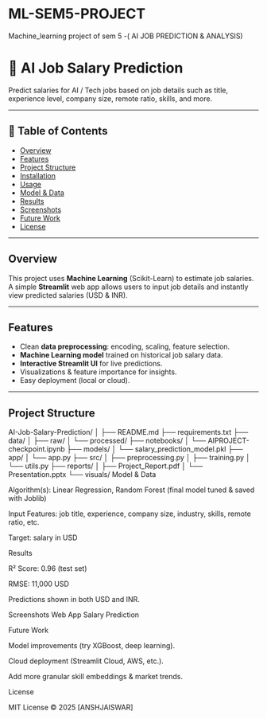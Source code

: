 # ML-SEM5-PROJECT
Machine_learning project  of sem 5 -( AI JOB PREDICTION  &amp; ANALYSIS)
# 🧠 AI Job Salary Prediction

Predict salaries for AI / Tech jobs based on job details such as title, experience level, company size, remote ratio, skills, and more.

---

## 📑 Table of Contents
- [Overview](#overview)
- [Features](#features)
- [Project Structure](#project-structure)
- [Installation](#installation)
- [Usage](#usage)
- [Model & Data](#model--data)
- [Results](#results)
- [Screenshots](#screenshots)
- [Future Work](#future-work)
- [License](#license)

---

## Overview
This project uses **Machine Learning** (Scikit-Learn) to estimate job salaries.  
A simple **Streamlit** web app allows users to input job details and instantly view predicted salaries (USD & INR).

---

## Features
- Clean **data preprocessing**: encoding, scaling, feature selection.
- **Machine Learning model** trained on historical job salary data.
- **Interactive Streamlit UI** for live predictions.
- Visualizations & feature importance for insights.
- Easy deployment (local or cloud).

---

## Project Structure
AI-Job-Salary-Prediction/
│
├── README.md
├── requirements.txt
├── data/
│ ├── raw/
│ └── processed/
├── notebooks/
│ └── AIPROJECT-checkpoint.ipynb
├── models/
│ └── salary_prediction_model.pkl
├── app/
│ └── app.py
├── src/
│ ├── preprocessing.py
│ ├── training.py
│ └── utils.py
├── reports/
│ ├── Project_Report.pdf
│ └── Presentation.pptx
└── visuals/
Model & Data

Algorithm(s): Linear Regression, Random Forest (final model tuned & saved with Joblib)

Input Features: job title, experience, company size, industry, skills, remote ratio, etc.

Target: salary in USD

Results

R² Score: 0.96 (test set)

RMSE: 11,000 USD

Predictions shown in both USD and INR.

Screenshots
Web App	Salary Prediction

	
Future Work

Model improvements (try XGBoost, deep learning).

Cloud deployment (Streamlit Cloud, AWS, etc.).

Add more granular skill embeddings & market trends.

License

MIT License © 2025 [ANSHJAISWAR]
